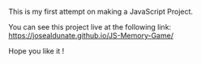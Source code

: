 This is my first attempt on making a JavaScript Project.

You can see this project live at the following link: https://josealdunate.github.io/JS-Memory-Game/

Hope you like it !

